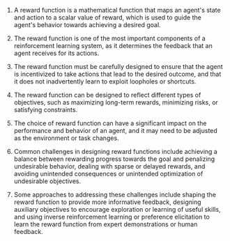 1. A reward function is a mathematical function that maps an agent's state and action to a scalar value of reward, which is used to guide the agent's behavior towards achieving a desired goal.

2. The reward function is one of the most important components of a reinforcement learning system, as it determines the feedback that an agent receives for its actions.

3. The reward function must be carefully designed to ensure that the agent is incentivized to take actions that lead to the desired outcome, and that it does not inadvertently learn to exploit loopholes or shortcuts.

4. The reward function can be designed to reflect different types of objectives, such as maximizing long-term rewards, minimizing risks, or satisfying constraints.

5. The choice of reward function can have a significant impact on the performance and behavior of an agent, and it may need to be adjusted as the environment or task changes.

6. Common challenges in designing reward functions include achieving a balance between rewarding progress towards the goal and penalizing undesirable behavior, dealing with sparse or delayed rewards, and avoiding unintended consequences or unintended optimization of undesirable objectives.

7. Some approaches to addressing these challenges include shaping the reward function to provide more informative feedback, designing auxiliary objectives to encourage exploration or learning of useful skills, and using inverse reinforcement learning or preference elicitation to learn the reward function from expert demonstrations or human feedback.
